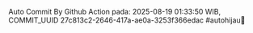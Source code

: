Auto Commit By Github Action pada: 2025-08-19 01:33:50 WIB, COMMIT_UUID 27c813c2-2646-417a-ae0a-3253f366edac #autohijau🗿

